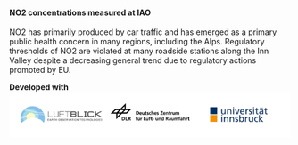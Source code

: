 #### NO2 concentrations measured at IAO

NO2 has primarily produced by car traffic and has emerged as a primary public health concern in many regions, including the Alps.
Regulatory thresholds of NO2 are violated at many roadside stations along the Inn Valley despite a decreasing general trend due to
regulatory actions promoted by EU.

**Developed with**  
![](https://raw.githubusercontent.com/eurodatacube/eodash-assets/main/collections/gtif-logos/luftblick-dlr-uniInnsbruck.jpg)
